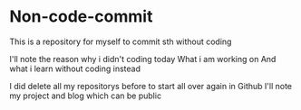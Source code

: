 # Non-code-commit

This is a repository for myself to commit sth without coding

I'll note the reason why i didn't coding today
What i am working on 
And what i learn without coding instead

I did delete all my repositorys before to start all over again in Github
I'll note my project and blog which can be public
